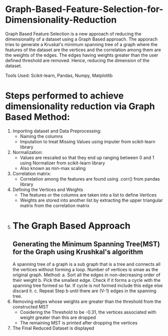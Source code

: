 # Graph-Based-Feature-Selection-for-Dimensionality-Reduction
Graph Based Feature Selection is a new approach of reducing the dimensionality of a dataset using a Graph Based approach. The apporach tries to generate a Kruskal's minimum spanning tree of a graph where the features of the dataset are the vertices and the correlation among them are the weights of the edges. The edges having weights greater than the user defined threshold  are removed. Hence, reducing the dimension of the dataset.


Tools Used: Scikit-learn, Pandas, Numpy, Matplotlib


# Steps performed to achieve dimensionality reduction via Graph Based Method:
1. Importing dataset and Data Preprocessing:
    - Naming the columns
    - Imputation to treat Missing Values using imputer from scikit-learn library
2. Normalization:
    - Values are rescaled so that they end up ranging between 0 and 1 using Normalizer from scikit-learn library
    - Also known as min-max scaling
3. Correlation matrix:
    - Correlation among the features are found using .corr() from pandas library
4. Defining the Vertices and Weights
    - The features or the columns are taken into a list to define Vertices
    - Weights are stored into another list by extracting the upper triangular matrix from the correlation matrix
5. # The Graph Based Approach
   ## Generating the Minimum Spanning Tree(MST) for the Graph using Krushkal's algorithm
      A spanning tree of a graph is a sub graph that is a tree and connects all the vertices without forming a loop. Number of vertices is smae as the           original graph.
      Method:
      a. Sort all the edges in non-decreasing order of their weight
      b. Pick the smallest edge. Check if it forms a cycle with the spanning tree formed so far. If cycle is not formed include this edge else discard it.
      c. Repeat Step b until there are (V-1) edges in the spanning tree.
6. Removing edges whose weights are greater than the threshold from the constructed MST
    - Cosidering the Threshold to be -0.31, the vertices associated with weight greater than this are dropped
    - The remaining MST is printed after dropping the vertices
7. The Final Reduced Dataset is displayed
